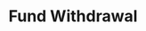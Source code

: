 ---
title: Fund Withdrawal
parent: /tactics/20-transaction-redirect
ref-id: TEQ-079
short-desc: The adversary withdraws monetary balances from their target to an account in their control.
layout: technique
---
